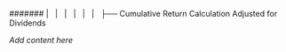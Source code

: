 ####### |   |   |   |   |   |   ├── Cumulative Return Calculation Adjusted for Dividends

*Add content here*